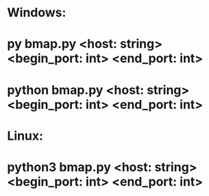 # Windows:
# py bmap.py <host: string> <begin_port: int> <end_port: int>
# python bmap.py <host: string> <begin_port: int> <end_port: int>

# Linux:
# python3 bmap.py <host: string> <begin_port: int> <end_port: int>
